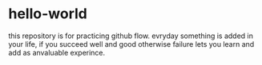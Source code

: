 # hello-world
this repository is for practicing github flow.
evryday something is added in your life, if you succeed well and good otherwise failure lets you learn and add as anvaluable experince.
